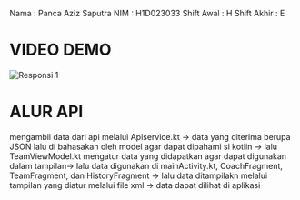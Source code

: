 Nama : Panca Aziz Saputra
NIM  : H1D023033
Shift Awal : H
Shift Akhir : E

# VIDEO DEMO
![Responsi 1](responsi1mobileh1d023033/vidio/gif1.gif)

# ALUR API
mengambil data dari api melalui Apiservice.kt -> data yang diterima berupa JSON lalu di bahasakan oleh model agar dapat dipahami si kotlin -> lalu TeamViewModel.kt mengatur data yang didapatkan agar dapat digunakan dalam tampilan-> 
lalu data digunakan di mainActivity.kt, CoachFragment, TeamFragment, dan HistoryFragment -> lalu data ditampilakn melalui tampilan yang diatur melalui file xml -> data dapat dilihat di aplikasi
